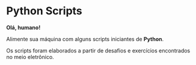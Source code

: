 # Python Scripts
 **Olá, humano!**
 
 Alimente sua máquina com alguns scripts iniciantes de **Python**.
 
 Os scripts foram elaborados a partir de desafios e exercícios encontrados no meio eletrônico.
